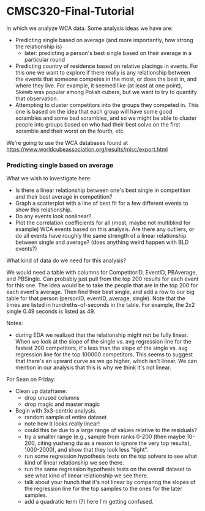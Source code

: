 # CMSC320-Final-Tutorial

In which we analyze WCA data.  Some analysis ideas we have are:

- Predicting single based on average (and more importantly, how strong the relationship is)
    - later: predicting a person's best single based on their average in a particular round
- Predicting country of residence based on relative placings in events.  For this one we want to explore if there really is any relationship between the events that someone competes in the most, or does the best in, and where they live.  For example, it seemed like (at least at one point), Skewb was popular among Polish cubers, but we want to try to quantify that observation.
- Attempting to cluster competitors into the groups they competed in.  This one is based on the idea that each group will have some good scrambles and some bad scrambles, and so we might be able to cluster people into groups based on who had their best solve on the first scramble and their worst on the fourth, etc.

We're going to use the WCA databases found at https://www.worldcubeassociation.org/results/misc/export.html

### Predicting single based on average

What we wish to investigate here:
- Is there a linear relationship between one's best single in competition and their best average in competition?
- Graph a scatterplot with a line of best fit for a few different events to show this relationship. 
- Do any events look nonlinear?
- Plot the correlation coefficients for all (most, maybe not multiblind for example) WCA events based on this analysis.  Are there any outliers, or do all events have roughly the same strength of a linear relationship between single and average?  (does anything weird happen with BLD events?)

What kind of data do we need for this analysis?

We would need a table with columns for CompetitorID, EventID, PBAverage, and PBSingle.  Can probably just pull from the top 200 results for each event for this one.  The idea would be to take the people that are in the top 200 for each event's average.  Then find their best single, and add a row to our big table for that person (personID, eventID, average, single).  Note that the times are listed in hundreths-of-seconds in the table.  For example, the 2x2 single 0.49 seconds is listed as 49.  

Notes: 
- during EDA we realized that the relationship might not be fully linear.  When we look at the slope of the single vs. avg regression line for the fastest 200 competitors, it's less than the slope of the single vs. avg regression line for the top 100000 competitors.  This seems to suggest that there's an upward curve as we go higher, which isn't linear.  We can mention in our analysis that this is why we think it's not linear.

For Sean on Friday: 
- Clean up dataframe: 
    - drop unused columns
    - drop magic and master magic
- Begin with 3x3-centric analysis.  
    - random sample of entire dataset
    - note how it looks really linear!
    - could this be due to a large range of values relative to the residuals? 
    - try a smaller range (e.g., sample from ranks 0-200 (then maybe 10-200, citing yusheng du as a reason to ignore the very top results), 1000-2000), and show that they look less "tight".
    - run some regression hypothesis tests on the top solvers to see what kind of linear relationship we see there.  
    - run the same regression hypothesis tests on the overall dataset to see what kind of linear relationship we see there.  
    - talk about your hunch that it's not linear by comparing the slopes of the regression line for the top samples to the ones for the later samples.  
    - add a quadratic term (?) here I'm getting confused.
